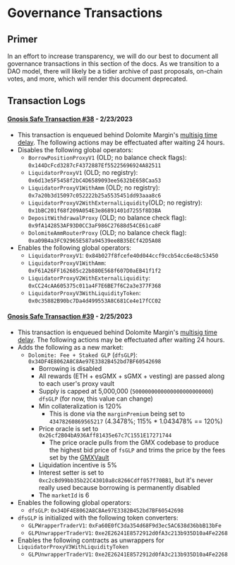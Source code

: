 # Governance Transactions

## Primer

In an effort to increase transparency, we will do our best to document all governance transactions in this section of
the docs. As we transition to a DAO model, there will likely be a tidier archive of past proposals, on-chain votes, and
more, which will render this document deprecated.

## Transaction Logs

#### [Gnosis Safe Transaction #38](https://arbiscan.io/tx/0x9b6de66db51680b86d5e410c256725ecdbdd9825d50abcf8d798ff1a9e921a9f) - 2/23/2023

- This transaction is enqueued behind Dolomite
  Margin's [multisig time delay](https://arbiscan.io/address/0xE412991Fb026df586C2f2F9EE06ACaD1A34f585B). The following
  actions may be effectuated after waiting 24 hours.
- Disables the following global operators:
    - `BorrowPositionProxyV1` (OLD; no balance check flags): `0x144DcFcd3287cF4372887Ef55225696924A82511`
    - `LiquidatorProxyV1` (OLD; no registry): `0x6d13e5F5458f2bC4D6589093ee5632bE658Caa53`
    - `LiquidatorProxyV1WithAmm` (OLD; no registry): `0x7a20b3d15097c052222b25a5535451dd93aaa8c6`
    - `LiquidatorProxyV2WithExternalLiquidity`(OLD; no registry): `0x1bBC201f68f209A054E3e86891401d7255f8D3BA`
    - `DepositWithdrawalProxy` (OLD; no balance check flag): `0x9fA142853AF93D0CC3aF986C27688d54CE61ca8F`
    - `DolomiteAmmRouterProxy` (OLD; no balance check flag): `0xa09B4a3FC92965E587a94539ee8B35ECf42D5A08`
- Enables the following global operators:
    - `LiquidatorProxyV1`: `0x84b027f8fcefe40d044ccf9ccb54cc6e48c53450`
    - `LiquidatorProxyV1WithAmm`: `0xF61A26FF162685c22b880E568f607D0aEB41f1f2`
    - `LiquidatorProxyV2WithExternalLiquidity`: `0xCC24cAA605375c011a4F7E6BE7f6C2a3e377F368`
    - `LiquidatorProxyV3WithLiquidityToken`: `0x0c35882B90bc7Da4d499553A8C681Ce4e17fCC02`

#### [Gnosis Safe Transaction #39](https://arbiscan.io/tx/0xead4847f68064b462c80e43608fe5a5294e1b73ae8de9542d92f60c1e3f03fa2) - 2/25/2023

- This transaction is enqueued behind Dolomite
  Margin's [multisig time delay](https://arbiscan.io/address/0xE412991Fb026df586C2f2F9EE06ACaD1A34f585B). The following
  actions may be effectuated after waiting 24 hours.
- Adds the following as a new market:
    - `Dolomite: Fee + Staked GLP` (`dfsGLP`): `0x34DF4E8062A8C8Ae97E3382B452bd7BF60542698`
        - Borrowing is disabled
        - All rewards (ETH + esGMX + sGMX + vesting) are passed along to each user's proxy vault
        - Supply is capped at 5,000,000 (`5000000000000000000000000`) `dfsGLP` (for now, this value can change)
        - Min collateralization is 120%
            - This is done via the `marginPremium` being set to `43478260869565217` (4.3478%; 115% * 1.043478% == 120%)
        - Price oracle is set to `0x26cf2B04bA936Aff81435e67c7C1551E17271744`
            - The price oracle pulls from the GMX codebase to produce the highest bid price of `fsGLP` and trims the
              price by the fees set by
              the [GMXVault](https://arbiscan.io/address/0x489ee077994b6658eafa855c308275ead8097c4a#readContract)
        - Liquidation incentive is 5%
        - Interest setter is set to `0xc2cBd99bb35b22C43010a8c8266Cdff057f70BB1`, but it's never really used because
          borrowing is permanently disabled
        - The `marketId` is 6
- Enables the following global operators:
    - `dfsGLP`: `0x34DF4E8062A8C8Ae97E3382B452bd7BF60542698`
- `dfsGLP` is initialized with the following token converters:
    - `GLPWrapperTraderV1`: `0xFa60E0fC3da354d68F9d3ec5AC638d36bbB13bFe`
    - `GLPUnwrapperTraderV1`: `0xe2E26241E8572912d0fA3c213b935D10a4Fe2268`
- Enables the following contracts as unwrappers for `LiquidatorProxyV3WithLiquidityToken`
    - `GLPUnwrapperTraderV1`: `0xe2E26241E8572912d0fA3c213b935D10a4Fe2268` 
